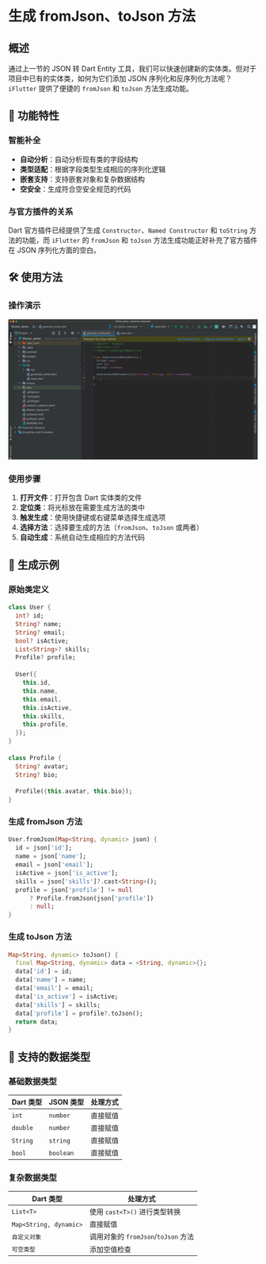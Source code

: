 # 生成 fromJson、toJson 方法

## 概述

通过上一节的 JSON 转 Dart Entity 工具，我们可以快速创建新的实体类。但对于项目中已有的实体类，如何为它们添加 JSON 序列化和反序列化方法呢？`iFlutter` 提供了便捷的 `fromJson` 和 `toJson` 方法生成功能。

## 🚀 功能特性

### 智能补全

- **自动分析**：自动分析现有类的字段结构
- **类型适配**：根据字段类型生成相应的序列化逻辑
- **嵌套支持**：支持嵌套对象和复杂数据结构
- **空安全**：生成符合空安全规范的代码

### 与官方插件的关系

Dart 官方插件已经提供了生成 `Constructor`、`Named Constructor` 和 `toString` 方法的功能，而 `iFlutter` 的 `fromJson` 和 `toJson` 方法生成功能正好补充了官方插件在 JSON 序列化方面的空白。

## 🛠️ 使用方法

### 操作演示

![生成 fromJson、toJson 方法效果](../../configs/generate_to_from_json.gif)

### 使用步骤

1. **打开文件**：打开包含 Dart 实体类的文件
2. **定位类**：将光标放在需要生成方法的类中
3. **触发生成**：使用快捷键或右键菜单选择生成选项
4. **选择方法**：选择要生成的方法（`fromJson`、`toJson` 或两者）
5. **自动生成**：系统自动生成相应的方法代码

## 📝 生成示例

### 原始类定义

```dart
class User {
  int? id;
  String? name;
  String? email;
  bool? isActive;
  List<String>? skills;
  Profile? profile;
  
  User({
    this.id,
    this.name,
    this.email,
    this.isActive,
    this.skills,
    this.profile,
  });
}

class Profile {
  String? avatar;
  String? bio;
  
  Profile({this.avatar, this.bio});
}
```

### 生成 fromJson 方法

```dart
User.fromJson(Map<String, dynamic> json) {
  id = json['id'];
  name = json['name'];
  email = json['email'];
  isActive = json['is_active'];
  skills = json['skills']?.cast<String>();
  profile = json['profile'] != null 
      ? Profile.fromJson(json['profile']) 
      : null;
}
```

### 生成 toJson 方法

```dart
Map<String, dynamic> toJson() {
  final Map<String, dynamic> data = <String, dynamic>{};
  data['id'] = id;
  data['name'] = name;
  data['email'] = email;
  data['is_active'] = isActive;
  data['skills'] = skills;
  data['profile'] = profile?.toJson();
  return data;
}
```

## 🎯 支持的数据类型

### 基础数据类型

| Dart 类型 | JSON 类型 | 处理方式 |
|-----------|-----------|---------|
| `int` | `number` | 直接赋值 |
| `double` | `number` | 直接赋值 |
| `String` | `string` | 直接赋值 |
| `bool` | `boolean` | 直接赋值 |

### 复杂数据类型

| Dart 类型 | 处理方式 |
|-----------|---------|
| `List<T>` | 使用 `cast<T>()` 进行类型转换 |
| `Map<String, dynamic>` | 直接赋值 |
| `自定义对象` | 调用对象的 `fromJson`/`toJson` 方法 |
| `可空类型` | 添加空值检查 |

